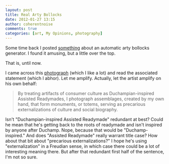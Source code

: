 ```yaml
---
layout: post
title: Real Arty Bollocks
date: 2012-01-27 13:15
author: coherentnoise
comments: true
categories: [art, My Opinions, photography]
---
```

Some time back I posted <a title="With “Arty Bollocks Generator” I Don’t Even Need to Write My Own Artist’s Statement!" href="http://squishyrobot.wordpress.com/2011/11/27/with-arty-bollocks-generator-i-dont-even-need-to-write-my-own-artists-statement/" target="_blank">something</a> about an automatic arty bollocks generator. I found it amusing, but a little over the top.

That is, until now.

I came across this <a title="Shopping Totem by David Welch at 20x200" href="http://www.20x200.com/artworks/3582-david-welch-shopping-totem" target="_blank">photograph</a> (which I like a lot) and read the associated statement (which I abhor). Let me amplify. Actually, let the artist amplify on his own behalf:
<blockquote>By treating artifacts of consumer culture as Duchampian-inspired Assisted Readymades, I photograph assemblages, created by my own hand, that form monuments, or totems, serving as precarious externalizations of culture and social biography.</blockquote>
Isn't "Duchampian-inspired Assisted Readymade" redundant at best? Could he mean that he's getting back to the roots of readymade and isn't inspired by anyone after Duchamp. Nope, because that would be "Duchamp-inspired." And does "Assisted Readymade" really warrant title case? How about that bit about "precarious externalizations?" I hope he's using "externalization" in a Freudian sense, in which case there could be a lot of interesting meaning there. But after that redundant first half of the sentence, I'm not so sure.

&nbsp;
